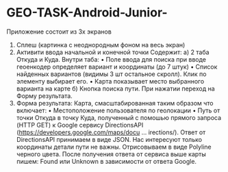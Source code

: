 # GEO-TASK-Android-Junior-
Приложение состоит из 3х экранов
1. Сплеш (картинка с неоднородным фоном на весь экран)
2. Активити ввода начальной и конечной точки
Содержит:
а) 2 таба Откуда и Куда.
Внутри таба:
•	Поле ввода для поиска при вводе геоенкодер определяет вариант и координаты (до 7 штук)
•	Список найденных вариантов (видимы 3 шт остальное скролл). Клик по элементу выбирает его.
•	Карта показывает место выбранного варианта на карте
б) Кнопка поиска пути. При нажатии переход
на Форму результата.
3. Форма результата:
Карта, смасштабированная таким образом что включает:
•	Местоположение пользователя по геолокации
•	Путь от точки Откуда в точку Куда, полученный с помошью прямого запроса (HTTP GET) к Google сервису DirectionsAPI (https://developers.google.com/maps/docu ... irections/).
Ответ от DirectionsAPI принимаем в виде JSON. Нас интересуют только координаты детали пути не важны. Отрисовываем в виде Polyline черного цвета.
После получения ответа от сервиса выше карты пишем:
Found или Unknown в зависимости от ответа Google.

